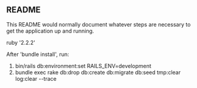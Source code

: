 ## README

This README would normally document whatever steps are necessary to get the
application up and running.

ruby '2.2.2'

After 'bundle install', run:
1) bin/rails db:environment:set RAILS_ENV=development
2) bundle exec rake db:drop db:create db:migrate db:seed tmp:clear log:clear --trace
